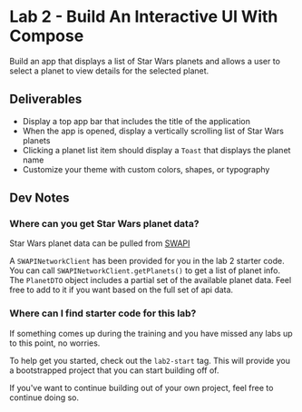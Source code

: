 # Lab 2 - Build An Interactive UI With Compose
Build an app that displays a list of Star Wars planets and allows a user to select a planet to view details for the selected planet.

## Deliverables
- Display a top app bar that includes the title of the application
- When the app is opened, display a vertically scrolling list of Star Wars planets
- Clicking a planet list item should display a `Toast` that displays the planet name
- Customize your theme with custom colors, shapes, or typography

## Dev Notes

### Where can you get Star Wars planet data?
Star Wars planet data can be pulled from [SWAPI](https://swapi.dev/)

A `SWAPINetworkClient` has been provided for you in the lab 2 starter code.
You can call `SWAPINetworkClient.getPlanets()` to get a list of planet info.
The `PlanetDTO` object includes a partial set of the available planet data. Feel free to add to it if you want based on the full set of api data.

### Where can I find starter code for this lab?
If something comes up during the training and you have missed any labs up to this point, no worries.

To help get you started, check out the `lab2-start` tag. This will provide you a bootstrapped project that you can start building off of.

If you've want to continue building out of your own project, feel free to continue doing so.
